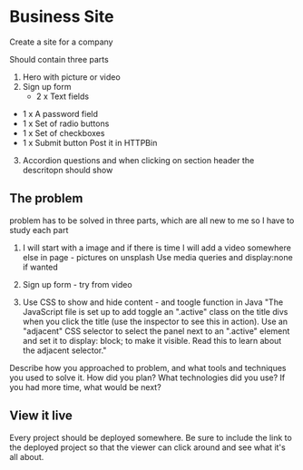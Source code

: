 # Business Site

Create a site for a company

Should contain three parts

1. Hero with picture or video
2. Sign up form
    - 2 x Text fields
- 1 x A password field
- 1 x Set of radio buttons
- 1 x Set of checkboxes
- 1 x Submit button
    Post it in HTTPBin
3. Accordion
    questions and when clicking on section header the descritopn should show


## The problem
problem has to be solved in three parts, which are all new to me so I have to study each part


1. I will start with a image and if there is time I will add a video somewhere else in page - pictures on unsplash
Use media queries and display:none if wanted

2. Sign up form - try from video

3. Use CSS to show and hide content - and toogle function in Java
"The JavaScript file is set up to add toggle an ".active" class on the title divs when you click the title (use the inspector to see this in action). Use an "adjacent" CSS selector to select the panel next to an ".active" element and set it to display: block; to make it visible. Read this to learn about the adjacent selector."


Describe how you approached to problem, and what tools and techniques you used to solve it. How did you plan? What technologies did you use? If you had more time, what would be next?

## View it live
Every project should be deployed somewhere. Be sure to include the link to the deployed project so that the viewer can click around and see what it's all about.
